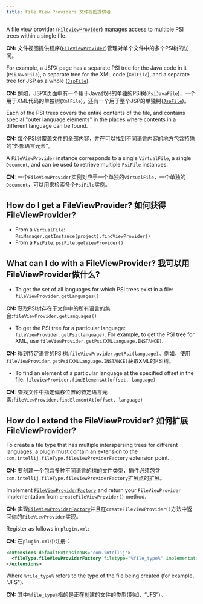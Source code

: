 ```yaml
---
title: File View Providers 文件视图提供者
---
```


A file view provider ([`FileViewProvider`](upsource:///platform/core-api/src/com/intellij/psi/FileViewProvider.java)) manages access to multiple PSI trees within a single file.

**CN:**  文件视图提供程序([`FileViewProvider`](upsource:///platform/core-api/src/com/intellij/psi/FileViewProvider.java))管理对单个文件中的多个PSI树的访问。

For example, a JSPX page has a separate PSI tree for the Java code in it (`PsiJavaFile`), a separate tree for the XML code (`XmlFile`), and a separate tree for JSP as a whole ([`JspFile`](upsource:///java/jsp-openapi/src/com/intellij/psi/jsp/JspFile.java)).

**CN:**  例如，JSPX页面中有一个用于Java代码的单独的PSI树(`PsiJavaFile`)，一个用于XML代码的单独树(`XmlFile`)，还有一个用于整个JSP的单独树([`JspFile`](upsource:///java/jsp-openapi/src/com/intellij/psi/jsp/JspFile.java))。

Each of the PSI trees covers the entire contents of the file, and contains special "outer language elements" in the places where contents in a different language can be found.

**CN:**  每个PSI树覆盖文件的全部内容，并在可以找到不同语言内容的地方包含特殊的“外部语言元素”。

A `FileViewProvider` instance corresponds to a single `VirtualFile`, a single `Document`, and can be used to retrieve multiple `PsiFile` instances.

**CN:**  一个`FileViewProvider`实例对应于一个单独的`VirtualFile`，一个单独的`Document`，可以用来检索多个`PsiFile`实例。

## How do I get a FileViewProvider? 如何获得FileViewProvider?

* From a `VirtualFile`: `PsiManager.getInstance(project).findViewProvider()`
* From a `PsiFile`: `psiFile.getViewProvider()`

## What can I do with a FileViewProvider? 我可以用FileViewProvider做什么?

* To get the set of all languages for which PSI trees exist in a file: `fileViewProvider.getLanguages()`

**CN:**  获取PSI树存在于文件中的所有语言的集合:`fileViewProvider.getLanguages()`

* To get the PSI tree for a particular language: `fileViewProvider.getPsi(language)`. For example, to get the PSI tree for XML, use `fileViewProvider.getPsi(XMLLanguage.INSTANCE)`.

**CN:**  得到特定语言的PSI树:`fileViewProvider.getPsi(language)`。例如，使用`fileViewProvider.getPsi(XMLLanguage.INSTANCE)`获取XML的PSI树。

* To find an element of a particular language at the specified offset in the file: `fileViewProvider.findElementAt(offset, language)`

**CN:**  查找文件中指定偏移位置的特定语言元素:`fileViewProvider.findElementAt(offset, language)`

## How do I extend the FileViewProvider? 如何扩展FileViewProvider?

To create a file type that has multiple interspersing trees for different languages, a plugin must contain an extension to the `com.intellij.fileType.fileViewProviderFactory` extension point.

**CN:**  要创建一个包含多种不同语言的树的文件类型，插件必须包含`com.intellij.fileType.fileViewProviderFactory`扩展点的扩展。

Implement [`FileViewProviderFactory`](upsource:///platform/core-api/src/com/intellij/psi/FileViewProviderFactory.java) and return your `FileViewProvider` implementation from `createFileViewProvider()` method.

**CN:**  实现[`FileViewProviderFactory`](upsource:///platform/core-api/src/com/intellij/psi/FileViewProviderFactory.java)并且在`createFileViewProvider()`方法中返回你的`FileViewProvider`实现。

Register as follows in `plugin.xml`:

**CN:**  在`plugin.xml`中注册：

```xml
<extensions defaultExtensionNs="com.intellij">
  <fileType.fileViewProviderFactory filetype="%file_type%" implementationClass="com.plugin.MyFileViewProviderFactory" />
</extensions>
```

Where `%file_type%` refers to the type of the file being created (for example, "JFS").

**CN:**  其中`%file_type%`指的是正在创建的文件的类型(例如，“JFS”)。